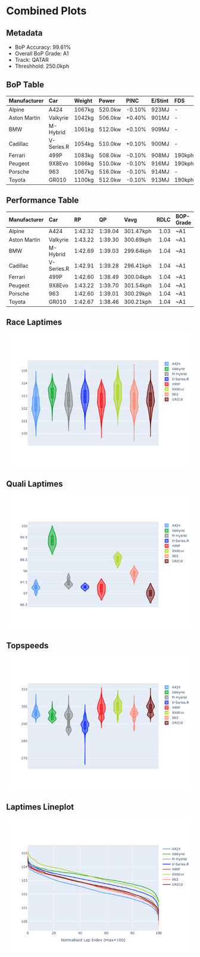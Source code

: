 # Combined Plots

## Metadata

- BoP Accuracy: 99.61%
- Overall BoP Grade: A1
- Track: QATAR
- Threshhold: 250.0kph

## BoP Table
| Manufacturer   | Car        | Weight   | Power   | PINC   | E/Stint   | FDS    | RDP    | QDP    | TDP    |
|:---------------|:-----------|:---------|:--------|:-------|:----------|:-------|:-------|:-------|:-------|
| Alpine         | A424       | 1067kg   | 520.0kw | -0.10% | 923MJ     | -      | 52.35% | 61.85% | 27.84% |
| Aston Martin   | Valkyrie   | 1042kg   | 506.0kw | +0.40% | 901MJ     | -      | 53.59% | 53.33% | 21.51% |
| BMW            | M-Hybrid   | 1061kg   | 512.0kw | +0.10% | 909MJ     | -      | 53.26% | 57.23% | 34.54% |
| Cadillac       | V-Series.R | 1054kg   | 510.0kw | +0.10% | 900MJ     | -      | 47.80% | 56.73% | 19.63% |
| Ferrari        | 499P       | 1083kg   | 508.0kw | -0.10% | 908MJ     | 190kph | 53.02% | 42.32% | 9.88%  |
| Peugeot        | 9X8Evo     | 1066kg   | 510.0kw | -0.10% | 916MJ     | 190kph | 48.47% | 51.26% | 16.02% |
| Porsche        | 963        | 1067kg   | 516.0kw | -0.10% | 914MJ     | -      | 50.87% | 45.25% | 30.77% |
| Toyota         | GR010      | 1100kg   | 512.0kw | -0.10% | 913MJ     | 190kph | 52.43% | 57.12% | 12.82% |

## Performance Table
| Manufacturer   | Car        | RP      | QP      | Vavg      |   RDLC | BOP-Grade   | Match   |
|:---------------|:-----------|:--------|:--------|:----------|-------:|:------------|:--------|
| Alpine         | A424       | 1:42.32 | 1:39.04 | 301.47kph |   1.03 | ~A1         | 99.79%  |
| Aston Martin   | Valkyrie   | 1:43.22 | 1:39.30 | 300.69kph |   1.04 | ~A1         | 100.00% |
| BMW            | M-Hybrid   | 1:42.69 | 1:39.03 | 299.64kph |   1.04 | ~A1         | 100.00% |
| Cadillac       | V-Series.R | 1:42.91 | 1:39.28 | 296.41kph |   1.04 | ~A1         | 99.96%  |
| Ferrari        | 499P       | 1:42.60 | 1:38.49 | 300.04kph |   1.04 | ~A1         | 99.79%  |
| Peugeot        | 9X8Evo     | 1:43.22 | 1:39.70 | 301.54kph |   1.04 | ~A1         | 97.70%  |
| Porsche        | 963        | 1:42.60 | 1:39.01 | 300.29kph |   1.04 | ~A1         | 99.81%  |
| Toyota         | GR010      | 1:42.67 | 1:38.46 | 300.21kph |   1.04 | ~A1         | 99.85%  |

## Race Laptimes
![Race Laptimes](images/race_violin.png)

## Quali Laptimes
![Quali Laptimes](images/quali_violin.png)

## Topspeeds
![Topspeeds](images/topspeed_violin.png)

## Laptimes Lineplot
![Laptimes Lineplot](images/laptime_line.png)

